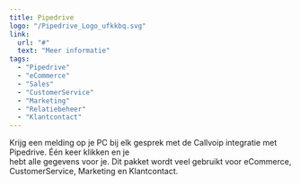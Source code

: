 ```yaml
---
title: Pipedrive
logo: "/Pipedrive_Logo_ufkkbq.svg"
link:
  url: "#"
  text: "Meer informatie"
tags:
  - "Pipedrive"
  - "eCommerce"
  - "Sales"
  - "CustomerService"
  - "Marketing"
  - "Relatiebeheer"
  - "Klantcontact"
---
```

Krijg een melding op je PC bij elk gesprek met de Callvoip integratie met Pipedrive. Één keer klikken en je<br>
hebt alle gegevens voor je. Dit pakket wordt veel gebruikt voor eCommerce, CustomerService, Marketing en Klantcontact.

